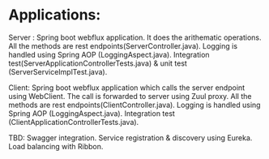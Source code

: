 # Applications:  

Server : Spring boot webflux application. It does the arithematic operations. All the methods are rest endpoints(ServerController.java). Logging is handled using Spring AOP (LoggingAspect.java). Integration test(ServerApplicationControllerTests.java) & unit test (ServerServiceImplTest.java).  

Client: Spring boot webflux application which calls the server endpoint using WebClient. The call is forwarded to server using Zuul proxy. All the methods are rest endpoints(ClientController.java). Logging is handled using Spring AOP (LoggingAspect.java). Integration test (ClientApplicationControllerTests.java).  

TBD: Swagger integration. Service registration & discovery using Eureka. Load balancing with Ribbon.  
